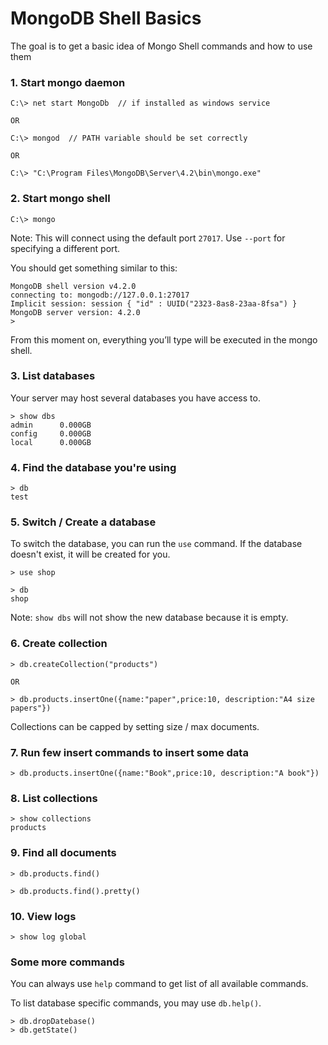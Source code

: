 # MongoDB Shell Basics
The goal is to get a basic idea of Mongo Shell commands and how to use them

### 1. Start mongo daemon 
```
C:\> net start MongoDb  // if installed as windows service

OR 

C:\> mongod  // PATH variable should be set correctly

OR

C:\> "C:\Program Files\MongoDB\Server\4.2\bin\mongo.exe"
```

### 2. Start mongo shell
```
C:\> mongo
```

Note: This will connect using the default port `27017`. Use `--port` for specifying a different port.

You should get something similar to this:

```
MongoDB shell version v4.2.0
connecting to: mongodb://127.0.0.1:27017
Implicit session: session { "id" : UUID("2323-8as8-23aa-8fsa") }
MongoDB server version: 4.2.0
>
```

From this moment on, everything you’ll type will be executed in the mongo shell.

### 3. List databases
Your server may host several databases you have access to.

```
> show dbs
admin      0.000GB
config     0.000GB
local      0.000GB
```

### 4. Find the database you're using
```
> db
test
```

### 5. Switch / Create a database
To switch the database, you can run the `use` command.
If the database doesn't exist, it will be created for you.

```
> use shop

> db
shop
```

Note: `show dbs` will not show the new database because it is empty.

### 6. Create collection
```
> db.createCollection("products")

OR

> db.products.insertOne({name:"paper",price:10, description:"A4 size papers"})
```

Collections can be capped by setting size / max documents.

### 7. Run few insert commands to insert some data
```
> db.products.insertOne({name:"Book",price:10, description:"A book"})
```

### 8. List collections
```
> show collections
products
```

### 9. Find all documents
```
> db.products.find()

> db.products.find().pretty()
```

### 10. View logs
```
> show log global
```

### Some more commands
You can always use `help` command to get list of all available commands.

To list database specific commands, you may use `db.help()`.

```
> db.dropDatebase()
> db.getState()

```
